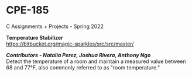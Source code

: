 # CPE-185
C Assignments + Projects - Spring 2022

**Temperature Stabilizer**<br/>
https://bitbucket.org/magic-sparkles/src/src/master/

***Contributors - Natalia Perez, Joshua Rivera, Anthony Ngo***<br/>
Detect the temperature of a room and maintain a measured value between 68 and 77°F, 
also commonly referred to as "room temperature."
